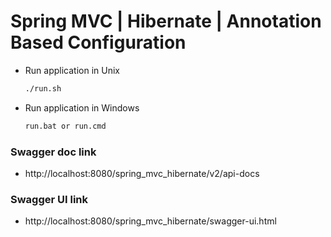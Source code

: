# Spring MVC | Hibernate | Annotation Based Configuration

- Run application in Unix

  ```sh
  ./run.sh

- Run application in Windows

  ```sh
  run.bat or run.cmd

### Swagger doc link

- http://localhost:8080/spring_mvc_hibernate/v2/api-docs

### Swagger UI link

- http://localhost:8080/spring_mvc_hibernate/swagger-ui.html
